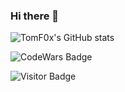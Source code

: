 ### Hi there 👋
![TomF0x's GitHub stats](https://github-readme-stats.vercel.app/api?username=TomF0x&count_private=true&show_icons=true&theme=radical)

![CodeWars Badge](https://www.codewars.com/users/TomF0x/badges/large)

![Visitor Badge](https://visitor-badge.laobi.icu/badge?page_id=TomF0x.TomF0x)
